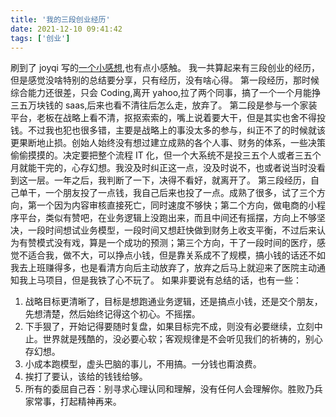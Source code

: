 ```yaml
---
title: '我的三段创业经历'
date: 2021-12-10 09:41:42
tags: ['创业']
---
```


刷到了 joyqi 写的[一个小感想](https://joyqi.com/life/cry-with-laughter.html),也有点小感触。
我一共算起来有三段创业的经历，但是感觉没啥特别的总结要分享，只有经历，没有啥心得。
第一段经历，那时候综合能力还很差，只会 Coding,离开 yahoo,拉了两个同事，搞了一个一个月能挣三五万块钱的 saas,后来也看不清往后怎么走，放弃了。
第二段是参与一个家装平台，老板在战略上看不清，抠抠索索的，嘴上说着要大干，但是其实也舍不得投钱。不过我也犯也很多错，主要是战略上的事没太多的参与，纠正不了的时候就该更果断地止损。创始人始终没有想过建立成熟的各个人事、财务的体系，一些决策偷偷摸摸的。决定要把整个流程 IT 化，但一个大系统不是投三五个人或者三五个月就能干完的，心存幻想。我没及时纠正这一点，没及时说不，也或者说当时没看到这一层。一年之后，我判断了一下，决得不看好，就离开了。
第三段经历，自己单干，一个朋友投了一点钱，我自己后来也投了一点。成熟了很多，试了三个方向，第一个因为内容审核直接死亡，同时速度不够快；第二个方向，做电商的小程序平台，类似有赞吧，在业务逻辑上没跑出来，而且中间还有摇摆，方向上不够坚决，一段时间想试业务模型，一段时间又想赶快做到财务上收支平衡，不过后来认为有赞模式没有戏，算是一个成功的预测；第三个方向，干了一段时间的医疗，感觉不适合我，做不大，可以挣点小钱，但是靠关系成不了规模，搞小钱的话还不如我去上班赚得多，也是看清方向后主动放弃了，放弃之后马上就迎来了医院主动通知我上马项目，但是我铁了心不玩了。
如果非要说有总结的话，也有一些：

1. 战略目标更清晰了，目标是想跑通业务逻辑，还是搞点小钱，还是交个朋友，先想清楚，然后始终记得这个初心。不摇摆。
2. 下手狠了，开始记得要随时复盘，如果目标完不成，则没有必要继续，立刻中止。世界就是残酷的，没必要心软；客观规律是不会听见我们的祈祷的，别心存幻想。
3. 小成本跑模型，虚头巴脑的事儿，不用搞。一分钱也甭浪费。
4. 挨打了要认，该给的钱钱给够。
5. 所有的委屈自己吞：别寻求心理认同和理解，没有任何人会理解你。胜败乃兵家常事，打起精神再来。
